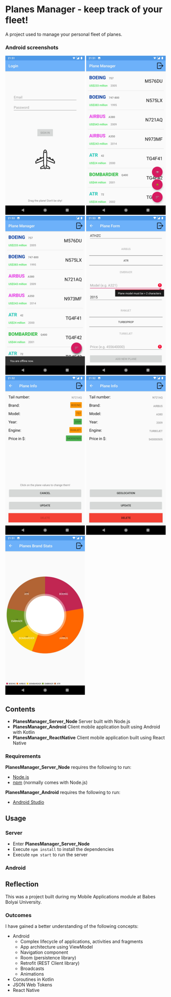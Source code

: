 # Planes Manager - keep track of your fleet!

A project used to manage your personal fleet of planes.

### Android screenshots

<img src="/screenshots/a5.jpeg" width="250">
<img src="/screenshots/a3.jpeg" width="250">
<img src="/screenshots/a1.jpeg" width="250">
<img src="/screenshots/a8.jpeg" width="250">
<img src="/screenshots/a6.jpeg" width="250">
<img src="/screenshots/a7.jpeg" width="250">
<img src="/screenshots/a2.jpeg" width="250">

## Contents

- **PlanesManager\_Server_Node** Server built with Node.js
- **PlanesManager_Android** Client mobile application built using Android with Kotlin
- **PlanesManager_ReactNative** Client mobile application built using React Native

### Requirements

**PlanesManager\_Server_Node** requires the following to run:

 * [Node.js][node]
 * [npm][npm] (normally comes with Node.js)

[node]: https://nodejs.org/
[npm]: https://www.npmjs.com/

**PlanesManager_Android** requires the following to run:

* [Android Studio][android_stuio]

[android_stuio]: https://developer.android.com/studio

## Usage

### Server

- Enter **PlanesManager\_Server_Node**
- Execute ```npm install``` to install the dependencies
- Execute ```npm start``` to run the server

### Android

## Reflection

This was a project built during my Mobile Applications module at Babes Bolyai University.

### Outcomes

I have gained a better understanding of the following concepts:

- Android
  - Complex lifecycle of applications, activities and fragments
  - App architecture using ViewModel
  - Navigation component
  - Room (persistence library)
  - Retrofit (REST Client library)
  - Broadcasts
  - Animations
- Coroutines in Kotlin
- JSON Web Tokens
- React Native
